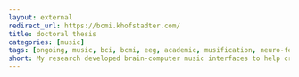 ```yaml
---
layout: external
redirect_url: https://bcmi.khofstadter.com/
title: doctoral thesis
categories: [music]
tags: [ongoing, music, bci, bcmi, eeg, academic, musification, neuro-feedback, supercollider, programming]
short: My research developed brain-computer music interfaces to help create and maintain meditative states of mind.
---
```

